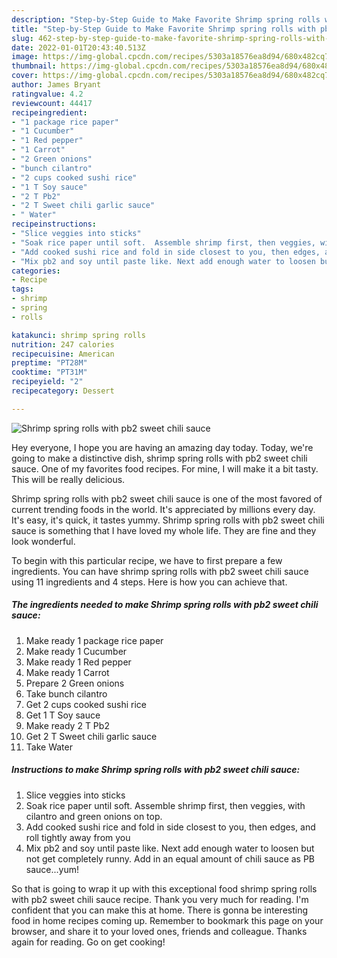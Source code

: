 ```yaml
---
description: "Step-by-Step Guide to Make Favorite Shrimp spring rolls with pb2 sweet chili sauce"
title: "Step-by-Step Guide to Make Favorite Shrimp spring rolls with pb2 sweet chili sauce"
slug: 462-step-by-step-guide-to-make-favorite-shrimp-spring-rolls-with-pb2-sweet-chili-sauce
date: 2022-01-01T20:43:40.513Z
image: https://img-global.cpcdn.com/recipes/5303a18576ea8d94/680x482cq70/shrimp-spring-rolls-with-pb2-sweet-chili-sauce-recipe-main-photo.jpg
thumbnail: https://img-global.cpcdn.com/recipes/5303a18576ea8d94/680x482cq70/shrimp-spring-rolls-with-pb2-sweet-chili-sauce-recipe-main-photo.jpg
cover: https://img-global.cpcdn.com/recipes/5303a18576ea8d94/680x482cq70/shrimp-spring-rolls-with-pb2-sweet-chili-sauce-recipe-main-photo.jpg
author: James Bryant
ratingvalue: 4.2
reviewcount: 44417
recipeingredient:
- "1 package rice paper"
- "1 Cucumber"
- "1 Red pepper"
- "1 Carrot"
- "2 Green onions"
- "bunch cilantro"
- "2 cups cooked sushi rice"
- "1 T Soy sauce"
- "2 T Pb2"
- "2 T Sweet chili garlic sauce"
- " Water"
recipeinstructions:
- "Slice veggies into sticks"
- "Soak rice paper until soft.  Assemble shrimp first, then veggies, with cilantro and green onions on top."
- "Add cooked sushi rice and fold in side closest to you, then edges, and roll tightly away from you"
- "Mix pb2 and soy until paste like. Next add enough water to loosen but not get completely runny. Add in an equal amount of chili sauce as PB sauce...yum!"
categories:
- Recipe
tags:
- shrimp
- spring
- rolls

katakunci: shrimp spring rolls 
nutrition: 247 calories
recipecuisine: American
preptime: "PT28M"
cooktime: "PT31M"
recipeyield: "2"
recipecategory: Dessert

---
```



![Shrimp spring rolls with pb2 sweet chili sauce](https://img-global.cpcdn.com/recipes/5303a18576ea8d94/680x482cq70/shrimp-spring-rolls-with-pb2-sweet-chili-sauce-recipe-main-photo.jpg)

Hey everyone, I hope you are having an amazing day today. Today, we're going to make a distinctive dish, shrimp spring rolls with pb2 sweet chili sauce. One of my favorites food recipes. For mine, I will make it a bit tasty. This will be really delicious.



Shrimp spring rolls with pb2 sweet chili sauce is one of the most favored of current trending foods in the world. It's appreciated by millions every day. It's easy, it's quick, it tastes yummy. Shrimp spring rolls with pb2 sweet chili sauce is something that I have loved my whole life. They are fine and they look wonderful.


To begin with this particular recipe, we have to first prepare a few ingredients. You can have shrimp spring rolls with pb2 sweet chili sauce using 11 ingredients and 4 steps. Here is how you can achieve that.

<!--inarticleads1-->

##### The ingredients needed to make Shrimp spring rolls with pb2 sweet chili sauce:

1. Make ready 1 package rice paper
1. Make ready 1 Cucumber
1. Make ready 1 Red pepper
1. Make ready 1 Carrot
1. Prepare 2 Green onions
1. Take bunch cilantro
1. Get 2 cups cooked sushi rice
1. Get 1 T Soy sauce
1. Make ready 2 T Pb2
1. Get 2 T Sweet chili garlic sauce
1. Take  Water




<!--inarticleads2-->

##### Instructions to make Shrimp spring rolls with pb2 sweet chili sauce:

1. Slice veggies into sticks
1. Soak rice paper until soft.  Assemble shrimp first, then veggies, with cilantro and green onions on top.
1. Add cooked sushi rice and fold in side closest to you, then edges, and roll tightly away from you
1. Mix pb2 and soy until paste like. Next add enough water to loosen but not get completely runny. Add in an equal amount of chili sauce as PB sauce...yum!




So that is going to wrap it up with this exceptional food shrimp spring rolls with pb2 sweet chili sauce recipe. Thank you very much for reading. I'm confident that you can make this at home. There is gonna be interesting food in home recipes coming up. Remember to bookmark this page on your browser, and share it to your loved ones, friends and colleague. Thanks again for reading. Go on get cooking!
